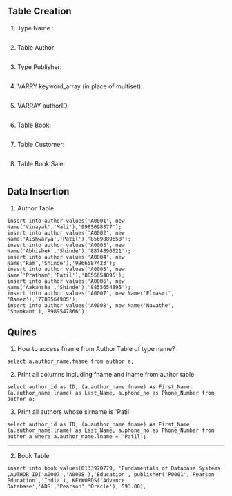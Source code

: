 ## Table Creation

1. Type Name :
```CREATE TYPE Name AS OBJECT( fname varchar(20), lname varchar(20));
```  

2. Table Author:
```create table Author( id varchar(10) PRIMARY KEY, author_name Name, phone_no varchar(11));
```

3. Type Publisher:
```create type Publisher as object (pub_id varchar(20),pub_name varchar(20), branch varchar(30));
```

4. VARRY keyword_array (in place of multiset):

```create type keywords as varray(30) of varchar(20);
```

5. VARRAY authorID:
```create type author_id as VARRAY(10) of varchar(10);
```

6. Table Book:
```create table Book(ISBN int PRIMARY KEY, title varchar(100), B_author_id author_id, category varchar(50), book_publisher Publisher,keywords keywords , price number(10,2));
```

7. Table Customer:
```create table Customer(customer_id varchar(10) PRIMARY KEY, customer_name Name,phone varchar(11));
```

8. Table Book Sale:
```create table Book_Sale( sale_id varchar(10) PRIMARY KEY, BS_customer_id varchar(10), BS_ISBN int, CONSTRAINT FK_BSCustomer FOREIGN KEY (BS_customer_id) REFERENCES Customer(customer_id), CONSTRAINT FK_BSISBN FOREIGN KEY (BS_ISBN) REFERENCES Book(ISBN));
```


## Data Insertion

1. Author Table
```
insert into author values('A0001', new Name('Vinayak','Mali'),'9985698877'); 
insert into author values('A0002', new Name('Aishwarya','Patil'),'8569889658');
insert into author values('A0003', new Name('Abhishek','Shinde'),'8874896521');
insert into author values('A0004', new Name('Ram','Shinge'),'9966587423');
insert into author values('A0005', new Name('Pratham','Patil'),'8855654895');
insert into author values('A0006', new Name('Aakansha','Shinde'),'8855654895');
insert into author values('A0007', new Name('Elmasri', 'Ramez'),'7788564985');
insert into author values('A0008', new Name('Navathe', 'Shamkant'),'8989547866');
```

## Quires

1. How to access fname from Author Table of type name?
```
select a.author_name.fname from author a;
```

2. Print all columns including fname and lname from author table
```
select author_id as ID, (a.author_name.fname) As First_Name, (a.author_name.lname) as Last_Name, a.phone_no as Phone_Number from author a;
```

3. Print all authors whose sirname is 'Patil'
```
select author_id as ID, (a.author_name.fname) As First_Name, (a.author_name.lname) as Last_Name, a.phone_no as Phone_Number from author a where a.author_name.lname = 'Patil';
```

<hr>

2. Book Table

```
insert into book values(0133970779, 'Fundamentals of Database Systems' ,AUTHOR_ID('A0007','A0008'),'Education', publisher('P0001','Pearson Education','India'), KEYWORDS('Advance Database','ADS','Pearson','Oracle'), 593.00);
```